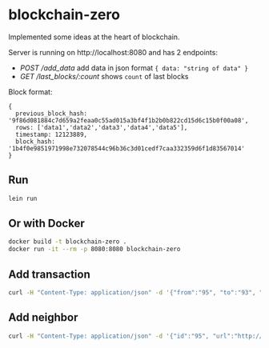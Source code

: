 # blockchain-zero

Implemented some ideas at the heart of blockchain.

Server is running on http://localhost:8080 and has 2 endpoints:

* *POST /add_data* add data in json format `{ data: "string of data" }`
* *GET /last_blocks/:count* shows `count` of last blocks

Block format:

```
{
  previous_block_hash: '9f86d081884c7d659a2feaa0c55ad015a3bf4f1b2b0b822cd15d6c15b0f00a08',
  rows: ['data1','data2','data3','data4','data5'],
  timestamp: 12123889,
  block_hash: '1b4f0e9851971998e732078544c96b36c3d01cedf7caa332359d6f1d83567014'
}
```

## Run

```sh
lein run
```

## Or with Docker

```sh
docker build -t blockchain-zero .
docker run -it --rm -p 8080:8080 blockchain-zero
```

## Add transaction

```sh
curl -H "Content-Type: application/json" -d '{"from":"95", "to":"93", "amount":10}' http://localhost:8080/management/add_transaction
```

## Add neighbor

```sh
curl -H "Content-Type: application/json" -d '{"id":"95", "url":"http://192.168.44.95:8080"}' http://localhost:8080/management/add_link
```
